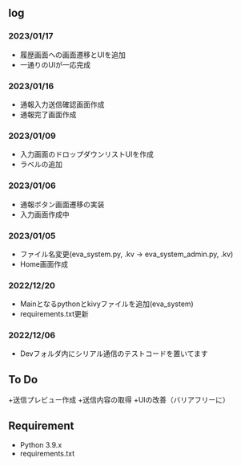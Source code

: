 ## log
### 2023/01/17
+ 履歴画面への画面遷移とUIを追加
+ 一通りのUIが一応完成

### 2023/01/16
+ 通報入力送信確認画面作成
+ 通報完了画面作成

### 2023/01/09
+ 入力画面のドロップダウンリストUIを作成
+ ラベルの追加

### 2023/01/06
+ 通報ボタン画面遷移の実装
+ 入力画面作成中

### 2023/01/05
+ ファイル名変更(eva_system.py, .kv -> eva_system_admin.py, .kv)
+ Home画面作成

### 2022/12/20
+ Mainとなるpythonとkivyファイルを追加(eva_system)
+ requirements.txt更新

### 2022/12/06
+ Devフォルダ内にシリアル通信のテストコードを置いてます

## To Do
+送信プレビュー作成
+送信内容の取得
+UIの改善（バリアフリーに）


## Requirement
- Python 3.9.x
- requirements.txt
